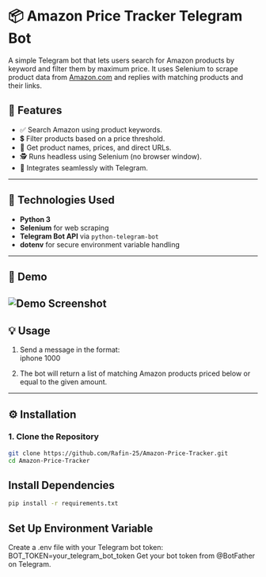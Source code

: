 # 📦 Amazon Price Tracker Telegram Bot

A simple Telegram bot that lets users search for Amazon products by keyword and filter them by maximum price. It uses Selenium to scrape product data from [Amazon.com](https://amazon.com) and replies with matching products and their links.

## 🚀 Features

- ✅ Search Amazon using product keywords.
- 💲 Filter products based on a price threshold.
- 📩 Get product names, prices, and direct URLs.
- 🕵️ Runs headless using Selenium (no browser window).
- 📱 Integrates seamlessly with Telegram.

---

## 🔧 Technologies Used

- **Python 3**
- **Selenium** for web scraping
- **Telegram Bot API** via `python-telegram-bot`
- **dotenv** for secure environment variable handling

---

## 📸 Demo

![Demo Screenshot](https://github.com/Rafin-25/Amazon-Price-Tracker/tree/main/assets/demo-screenshot.png) 
---

## 💡 Usage

1. Send a message in the format:  
iphone 1000


2. The bot will return a list of matching Amazon products priced below or equal to the given amount.

---

## ⚙️ Installation

### 1. Clone the Repository

```bash
git clone https://github.com/Rafin-25/Amazon-Price-Tracker.git
cd Amazon-Price-Tracker
```
## Install Dependencies
```bash
pip install -r requirements.txt
```

## Set Up Environment Variable
Create a .env file with your Telegram bot token:
BOT_TOKEN=your_telegram_bot_token
Get your bot token from @BotFather on Telegram.



